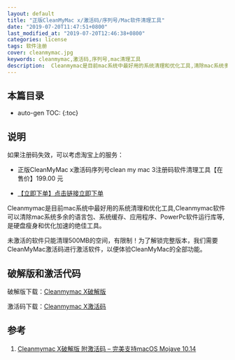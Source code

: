 ```yaml
---
layout: default
title: "正版CleanMyMac x/激活码/序列号/Mac软件清理工具"
date: "2019-07-20T11:47:51+0800"
last_modified_at: "2019-07-20T12:46:38+0800"
categories: license
tags: 软件注册
cover: cleanmymac.jpg
keywords: cleanmymac,激活码,序列号,mac清理工具
description:  Cleanmymac是目前mac系统中最好用的系统清理和优化工具,清除mac系统多余的语言包、系统缓存、应用程序、PowerPc软件运行库等,是硬盘瘦身和优化加速的绝佳工具。
---
```


## 本篇目录

* auto-gen TOC:
{:toc}

## 说明

如果注册码失效，可以考虑淘宝上的服务：

* 正版CleanMyMac x激活码序列号clean my mac 3注册码软件清理工具【在售价】199.00 元

* [【立即下单】点击链接立即下单](https://s.click.taobao.com/t?e=m%3D2%26s%3D%2BIcDP%2BiItAkcQipKwQzePOeEDrYVVa64K7Vc7tFgwiHjf2vlNIV67muyS4g%2BbaGglg6AtVBcXjxFzjN9hD2WgqNloZYdv3EG6YKsWt4FgAKVoz8w%2F8flOF9EeTtntI440rU7bvMfl7GI3KXbrf654I%2Ffo6GrAzNHzRD18rVfQC7Qi04ZWz7rmcIq0jlEj0BmXOUnRnvtM%2BUhu6iiwEMOzw%3D%3D&scm=null&pvid=null&app_pvid=59590_11.15.139.97_490_1563594448602&ptl=floorId:17741;app_pvid:59590_11.15.139.97_490_1563594448602&union_lens=lensId:0b0f6818_0e81_16c0d77f477_c564)

Cleanmymac是目前mac系统中最好用的系统清理和优化工具,Cleanmymac软件可以清除mac系统多余的语言包、系统缓存、应用程序、PowerPc软件运行库等,是硬盘瘦身和优化加速的绝佳工具。

未激活的软件只能清理500MB的空间，有限制！为了解锁完整版本，我们需要CleanMyMac激活码进行激活软件，以便体验CleanMyMac的全部功能。

## 破解版和激活代码

破解版下载：[Cleanmymac X破解版](http://www.chaoxz.com/cleanmymac-430/)

激活码下载：[Cleanmymac X激活码](http://www.chaoxz.com/cleanmymac-430/)

## 参考

1. [Cleanmymac X破解版 附激活码 – 完美支持macOS Mojave 10.14][1]

[1]: https://www.jianshu.com/p/d39e15b8ea47 "Cleanmymac X破解版 附激活码 – 完美支持macOS Mojave 10.14"
